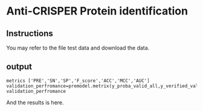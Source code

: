 Anti-CRISPER Protein identification
===
Instructions
-------
You may refer to the file test data and download the data.


output
-----
```
metrics ['PRE','SN','SP','F_score','ACC','MCC','AUC']
validation_perfromance=premodel.metrix(y_proba_valid_all,y_verified_valid_all)
validation_perfromance
```
And the results is here.
